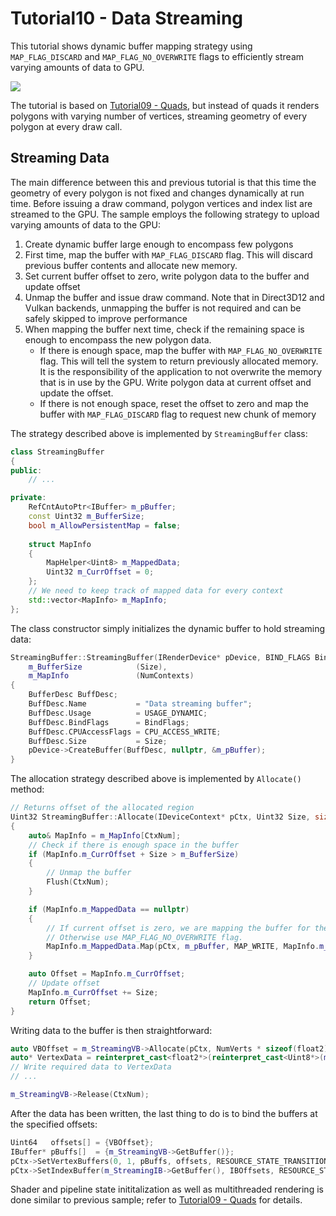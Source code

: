 # Tutorial10 - Data Streaming

This tutorial shows dynamic buffer mapping strategy using `MAP_FLAG_DISCARD` and `MAP_FLAG_NO_OVERWRITE`
flags to efficiently stream varying amounts of data to GPU.

![](Animation_Large.gif)

The tutorial is based on [Tutorial09 - Quads](../Tutorial09_Quads), but instead of quads it renders polygons
with varying number of vertices, streaming geometry of every polygon at every draw call.

## Streaming Data

The main difference between this and previous tutorial is that this time the geometry of every polygon is not fixed and
changes dynamically at run time. Before issuing a draw command, polygon vertices and index list are streamed to the GPU.
The sample employs the following strategy to upload varying amounts of data to the GPU:

1. Create dynamic buffer large enough to encompass few polygons
2. First time, map the buffer with `MAP_FLAG_DISCARD` flag. This will discard previous buffer contents and allocate new memory.
3. Set current buffer offset to zero, write polygon data to the buffer and update offset
4. Unmap the buffer and issue draw command. Note that in Direct3D12 and Vulkan backends, unmapping the buffer is not required
   and can be safely skipped to improve performance
5. When mapping the buffer next time, check if the remaining space is enough to encompass the new polygon data.
   * If there is enough space, map the buffer with `MAP_FLAG_NO_OVERWRITE` flag. This will tell the system 
     to return previously allocated memory. It is the responsibility of the application to not overwrite the memory that 
     is in use by the GPU. Write polygon data at current offset and update the offset.
   * If there is not enough space, reset the offset to zero and map the buffer with `MAP_FLAG_DISCARD` flag to request new
     chunk of memory

The strategy described above is implemented by `StreamingBuffer` class:

```cpp
class StreamingBuffer
{
public:
    // ... 

private:
    RefCntAutoPtr<IBuffer> m_pBuffer;
    const Uint32 m_BufferSize;
    bool m_AllowPersistentMap = false;
    
    struct MapInfo
    {
        MapHelper<Uint8> m_MappedData;
        Uint32 m_CurrOffset = 0;
    };
    // We need to keep track of mapped data for every context
    std::vector<MapInfo> m_MapInfo;
};
```

The class constructor simply initializes the dynamic buffer to hold streaming data:

```cpp
StreamingBuffer::StreamingBuffer(IRenderDevice* pDevice, BIND_FLAGS BindFlags, Uint32 Size, size_t NumContexts) : 
    m_BufferSize            (Size),
    m_MapInfo               (NumContexts)
{
    BufferDesc BuffDesc;
    BuffDesc.Name           = "Data streaming buffer";
    BuffDesc.Usage          = USAGE_DYNAMIC;
    BuffDesc.BindFlags      = BindFlags;
    BuffDesc.CPUAccessFlags = CPU_ACCESS_WRITE;
    BuffDesc.Size           = Size;
    pDevice->CreateBuffer(BuffDesc, nullptr, &m_pBuffer);
}
```

The allocation strategy described above is implemented by `Allocate()` method:

```cpp
// Returns offset of the allocated region
Uint32 StreamingBuffer::Allocate(IDeviceContext* pCtx, Uint32 Size, size_t CtxNum)
{
    auto& MapInfo = m_MapInfo[CtxNum];
    // Check if there is enough space in the buffer
    if (MapInfo.m_CurrOffset + Size > m_BufferSize)
    {
        // Unmap the buffer
        Flush(CtxNum);
    }

    if (MapInfo.m_MappedData == nullptr)
    {
        // If current offset is zero, we are mapping the buffer for the first time after it has been flushed. Use MAP_FLAG_DISCARD flag.
        // Otherwise use MAP_FLAG_NO_OVERWRITE flag.
        MapInfo.m_MappedData.Map(pCtx, m_pBuffer, MAP_WRITE, MapInfo.m_CurrOffset == 0 ? MAP_FLAG_DISCARD : MAP_FLAG_NO_OVERWRITE);
    }

    auto Offset = MapInfo.m_CurrOffset;
    // Update offset
    MapInfo.m_CurrOffset += Size;
    return Offset;
}
```

Writing data to the buffer is then straightforward:

```cpp
auto VBOffset = m_StreamingVB->Allocate(pCtx, NumVerts * sizeof(float2), CtxNum);
auto* VertexData = reinterpret_cast<float2*>(reinterpret_cast<Uint8*>(m_StreamingVB->GetMappedCPUAddress(CtxNum)) + VBOffset);
// Write required data to VertexData
// ... 

m_StreamingVB->Release(CtxNum);
```

After the data has been written, the last thing to do is to bind the buffers at the specified offsets:

```cpp
Uint64   offsets[] = {VBOffset};
IBuffer* pBuffs[]  = {m_StreamingVB->GetBuffer()};
pCtx->SetVertexBuffers(0, 1, pBuffs, offsets, RESOURCE_STATE_TRANSITION_MODE_VERIFY, SET_VERTEX_BUFFERS_FLAG_RESET);
pCtx->SetIndexBuffer(m_StreamingIB->GetBuffer(), IBOffsets, RESOURCE_STATE_TRANSITION_MODE_VERIFY);
```


Shader and pipeline state inititalization as well as multithreaded rendering is done similar to previous sample; refer to 
[Tutorial09 - Quads](../Tutorial09_Quads) for details.
